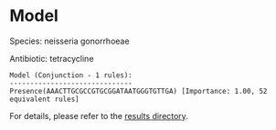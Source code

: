 
# Model

Species: neisseria gonorrhoeae

Antibiotic: tetracycline

```
Model (Conjunction - 1 rules):
------------------------------
Presence(AAACTTGCGCCGTGCGGATAATGGGTGTTGA) [Importance: 1.00, 52 equivalent rules]

```

For details, please refer to the [results directory](../../../../../results/scm_b/neisseria+gonorrhoeae/tetracycline/repeat_9/).

